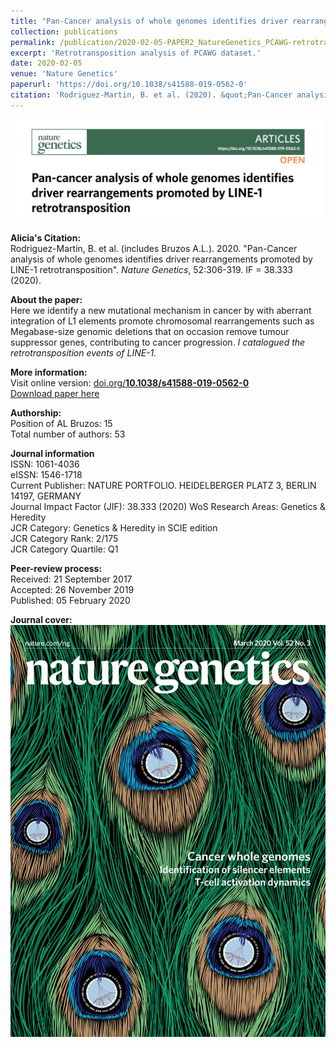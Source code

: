 ```yaml
---
title: "Pan-Cancer analysis of whole genomes identifies driver rearrangements promoted by LINE-1 retrotransposition"
collection: publications
permalink: /publication/2020-02-05-PAPER2_NatureGenetics_PCAWG-retrotransposition
excerpt: 'Retrotransposition analysis of PCAWG dataset.'
date: 2020-02-05
venue: 'Nature Genetics'
paperurl: 'https://doi.org/10.1038/s41588-019-0562-0'
citation: 'Rodriguez-Martin, B. et al. (2020). &quot;Pan-Cancer analysis of whole genomes identifies driver rearrangements promoted by LINE-1 retrotransposition.&quot; <i>Nature Genetics</i>. 52:306-319.'
---
```


<img src='/files/papers/2020-02-05-PAPER2_NatureGenetics-screenshot.png' /> 

**Alicia's Citation:**  
Rodriguez-Martin, B. et al. (includes Bruzos A.L.). 2020. "Pan-Cancer analysis of whole genomes identifies driver rearrangements promoted by LINE-1 retrotransposition". <i>Nature Genetics</i>, 52:306-319. IF = 38.333 (2020).

**About the paper:**  
Here we identify a new mutational mechanism in cancer by with aberrant integration of L1 elements promote chromosomal rearrangements such as Megabase-size genomic deletions that on occasion remove tumour suppressor genes, contributing to cancer progression. *I catalogued the retrotransposition events of LINE-1.*  

**More information:**  
Visit online version: [doi.org/**10.1038/s41588-019-0562-0**](https://doi.org/10.1038/s41588-019-0562-0)  
[Download paper here](https://ALBruzos.github.io/files/papers/2020-02-05-PAPER_NatureGenetics_PCAWG-retrotransposition.pdf)

**Authorship:**  
Position of AL Bruzos: 15  
Total number of authors: 53  

**Journal information**  
ISSN: 1061-4036  
eISSN: 1546-1718  
Current Publisher: NATURE PORTFOLIO. HEIDELBERGER PLATZ 3, BERLIN 14197, GERMANY  
Journal Impact Factor (JIF): 38.333 (2020)
WoS Research Areas: Genetics & Heredity  
JCR Category: Genetics & Heredity in SCIE edition  
JCR Category Rank: 2/175  
JCR Category Quartile: Q1  

**Peer-review process:**  
Received: 21 September 2017  
Accepted: 26 November 2019  
Published: 05 February 2020   

**Journal cover:**  
<img src='/files/papers/2020-02-05-PAPER2_NatureGeneticsCover.jpg' width="526" height="659" />  

